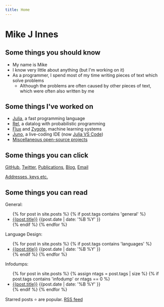 ```yaml
---
title: Home
---
```


# Mike J Innes

## Some things you should know

* My name is Mike
* I know very little about anything (but I'm working on it)
* As a programmer, I spend most of my time writing pieces of text which solve problems
  * Although the problems are often caused by other pieces of text, which were often also written by me

## Some things I've worked on

* [Julia](https://julialang.org/), a fast programming language
* [Rel](https://relational.ai), a datalog with probabilistic programming
* [Flux](https://en.wikipedia.org/wiki/Flux_(machine-learning_framework)) and [Zygote](https://github.com/FluxML/Zygote.jl), machine learning systems
* [Juno](http://junolab.org), a live-coding IDE (now [Julia VS Code](https://www.julia-vscode.org))
* [Miscellaneous open-source projects](https://github.com/MikeInnes/)

## Some things you can click

[GitHub](https://github.com/MikeInnes), [Twitter](https://twitter.com/MikeJInnes), [Publications](https://scholar.google.co.uk/citations?user=zffDj88AAAAJ&hl=en), [Blog]({{site.url}}), [Email](mailto:complaints@mikeinnes.io)

[Addresses, keys etc.](keys.html)

## Some things you can read

General:
<ul class="posts">
{% for post in site.posts %}
{% if post.tags contains 'general' %}
<li class="post {% if post.tags contains 'popular' %}popular{% endif %}">
  <span class="link"><a href="{{post.url}}">{{post.title}}</a></span>
  <span class="date">{{post.date | date: '%B %Y' }}</span>
</li>
{% endif %}
{% endfor %}
</ul>

Language Design:
<ul class="posts">
{% for post in site.posts %}
{% if post.tags contains 'languages' %}
<li class="post {% if post.tags contains 'popular' %}popular{% endif %}">
  <span class="link"><a href="{{post.url}}">{{post.title}}</a></span>
  <span class="date">{{post.date | date: '%B %Y' }}</span>
</li>
{% endif %}
{% endfor %}
</ul>

Infodumps:
<ul class="posts">
{% for post in site.posts %}
{% assign ntags = post.tags | size %}
{% if post.tags contains 'infodump' or ntags == 0 %}
<li class="post {% if post.tags contains 'popular' %}popular{% endif %}">
  <span class="link"><a href="{{post.url}}">{{post.title}}</a></span>
  <span class="date">{{post.date | date: '%B %Y' }}</span>
</li>
{% endif %}
{% endfor %}
</ul>

Starred posts ⭐ are popular. [RSS feed](/feed.xml)
